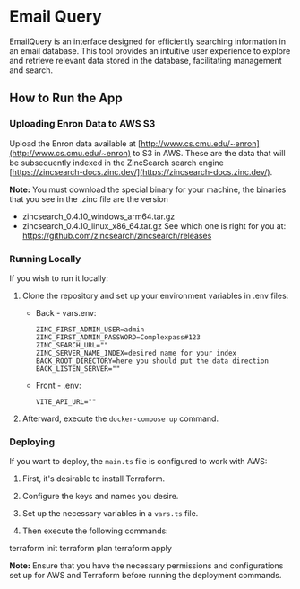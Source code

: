 # Email Query

EmailQuery is an interface designed for efficiently searching information in an email database. This tool provides an intuitive user experience to explore and retrieve relevant data stored in the database, facilitating management and search.

## How to Run the App

### Uploading Enron Data to AWS S3

Upload the Enron data available at [http://www.cs.cmu.edu/~enron](http://www.cs.cmu.edu/~enron) to S3 in AWS. These are the data that will be subsequently indexed in the ZincSearch search engine [https://zincsearch-docs.zinc.dev/](https://zincsearch-docs.zinc.dev/).

**Note:** You must download the special binary for your machine, the binaries that you see in the .zinc file are the version
- zincsearch_0.4.10_windows_arm64.tar.gz
- zincsearch_0.4.10_linux_x86_64.tar.gz
See which one is right for you at: https://github.com/zincsearch/zincsearch/releases

### Running Locally

If you wish to run it locally:

1. Clone the repository and set up your environment variables in .env files:

   - Back - vars.env:
     ```
     ZINC_FIRST_ADMIN_USER=admin
     ZINC_FIRST_ADMIN_PASSWORD=Complexpass#123
     ZINC_SEARCH_URL=""
     ZINC_SERVER_NAME_INDEX=desired name for your index
     BACK_ROOT_DIRECTORY=here you should put the data direction
     BACK_LISTEN_SERVER=""
     ```

   - Front - .env:
     ```
     VITE_API_URL=""
     ```

2. Afterward, execute the `docker-compose up` command.

### Deploying

If you want to deploy, the `main.ts` file is configured to work with AWS:

1. First, it's desirable to install Terraform.
   
2. Configure the keys and names you desire.
   
3. Set up the necessary variables in a `vars.ts` file.
   
4. Then execute the following commands:

terraform init
terraform plan
terraform apply


**Note:** Ensure that you have the necessary permissions and configurations set up for AWS and Terraform before running the deployment commands.

